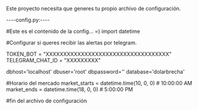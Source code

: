Este proyecto necesita que generes tu propio archivo de configuración.

----config.py:----

#Este es el contenido de la config... =)
import datetime

#Configurar si queres recibir las alertas por telegram.

TOKEN_BOT = "XXXXXXXXXXXXXXXXXXXXXXXXXXXXXXXXXXX"
TELEGRAM_CHAT_ID = "XXXXXXXXX"

dbhost='localhost'
dbuser='root'
dbpassword=''
database='dolarbrecha'

#Horario del mercado
market_starts = datetime.time(10, 0, 0)  # 10:00:00 AM
market_ends = datetime.time(18, 0, 0)  # 5:00:00 PM

#fin del archivo de configuración

